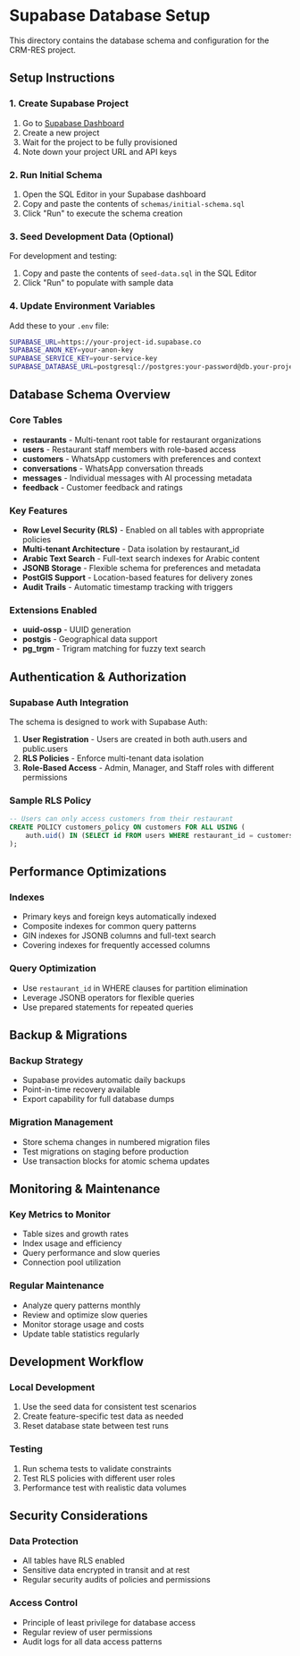 # Supabase Database Setup

This directory contains the database schema and configuration for the CRM-RES project.

## Setup Instructions

### 1. Create Supabase Project

1. Go to [Supabase Dashboard](https://app.supabase.com)
2. Create a new project
3. Wait for the project to be fully provisioned
4. Note down your project URL and API keys

### 2. Run Initial Schema

1. Open the SQL Editor in your Supabase dashboard
2. Copy and paste the contents of `schemas/initial-schema.sql`
3. Click "Run" to execute the schema creation

### 3. Seed Development Data (Optional)

For development and testing:

1. Copy and paste the contents of `seed-data.sql` in the SQL Editor
2. Click "Run" to populate with sample data

### 4. Update Environment Variables

Add these to your `.env` file:

```bash
SUPABASE_URL=https://your-project-id.supabase.co
SUPABASE_ANON_KEY=your-anon-key
SUPABASE_SERVICE_KEY=your-service-key
SUPABASE_DATABASE_URL=postgresql://postgres:your-password@db.your-project-id.supabase.co:5432/postgres
```

## Database Schema Overview

### Core Tables

- **restaurants** - Multi-tenant root table for restaurant organizations
- **users** - Restaurant staff members with role-based access
- **customers** - WhatsApp customers with preferences and context
- **conversations** - WhatsApp conversation threads
- **messages** - Individual messages with AI processing metadata
- **feedback** - Customer feedback and ratings

### Key Features

- **Row Level Security (RLS)** - Enabled on all tables with appropriate policies
- **Multi-tenant Architecture** - Data isolation by restaurant_id
- **Arabic Text Search** - Full-text search indexes for Arabic content
- **JSONB Storage** - Flexible schema for preferences and metadata
- **PostGIS Support** - Location-based features for delivery zones
- **Audit Trails** - Automatic timestamp tracking with triggers

### Extensions Enabled

- **uuid-ossp** - UUID generation
- **postgis** - Geographical data support
- **pg_trgm** - Trigram matching for fuzzy text search

## Authentication & Authorization

### Supabase Auth Integration

The schema is designed to work with Supabase Auth:

1. **User Registration** - Users are created in both auth.users and public.users
2. **RLS Policies** - Enforce multi-tenant data isolation
3. **Role-Based Access** - Admin, Manager, and Staff roles with different permissions

### Sample RLS Policy

```sql
-- Users can only access customers from their restaurant
CREATE POLICY customers_policy ON customers FOR ALL USING (
    auth.uid() IN (SELECT id FROM users WHERE restaurant_id = customers.restaurant_id AND is_active = true)
);
```

## Performance Optimizations

### Indexes

- Primary keys and foreign keys automatically indexed
- Composite indexes for common query patterns
- GIN indexes for JSONB columns and full-text search
- Covering indexes for frequently accessed columns

### Query Optimization

- Use `restaurant_id` in WHERE clauses for partition elimination
- Leverage JSONB operators for flexible queries
- Use prepared statements for repeated queries

## Backup & Migrations

### Backup Strategy

- Supabase provides automatic daily backups
- Point-in-time recovery available
- Export capability for full database dumps

### Migration Management

- Store schema changes in numbered migration files
- Test migrations on staging before production
- Use transaction blocks for atomic schema updates

## Monitoring & Maintenance

### Key Metrics to Monitor

- Table sizes and growth rates
- Index usage and efficiency  
- Query performance and slow queries
- Connection pool utilization

### Regular Maintenance

- Analyze query patterns monthly
- Review and optimize slow queries
- Monitor storage usage and costs
- Update table statistics regularly

## Development Workflow

### Local Development

1. Use the seed data for consistent test scenarios
2. Create feature-specific test data as needed
3. Reset database state between test runs

### Testing

1. Run schema tests to validate constraints
2. Test RLS policies with different user roles
3. Performance test with realistic data volumes

## Security Considerations

### Data Protection

- All tables have RLS enabled
- Sensitive data encrypted in transit and at rest
- Regular security audits of policies and permissions

### Access Control

- Principle of least privilege for database access
- Regular review of user permissions
- Audit logs for all data access patterns